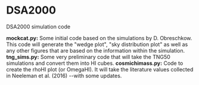 # DSA2000
DSA2000 simulation code

**mockcat.py:** Some initial code based on the simulations by
D. Obreschkow. This code will generate the "wedge plot", "sky
distribution plot" as well as any other figures that are based on the
information within the simulation.
**tng_sims.py:** Some very preliminary code that will take the TNG50
simulations and convert them into HI cubes.
**cosmichimass.py:** Code to create the rhoHI plot (or OmegaHI). It
will take the literature values collected in Neeleman et al. (2016)
--with some updates.
